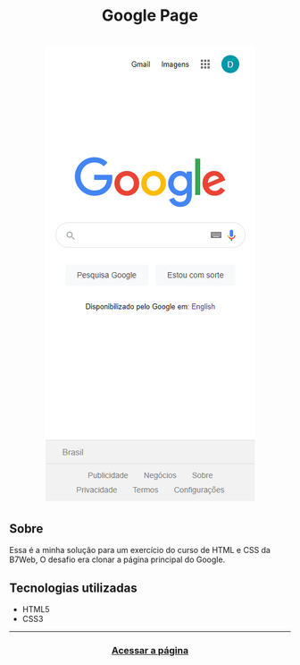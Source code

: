 <h1 align="center">
    Google Page
</h1>

<h1 align="center">
    <img src="assets/images/google-page-mobile.png">
</h1>

<h2>Sobre</h2>
Essa é a minha solução para um exercício do curso de HTML e CSS da B7Web, O desafio era clonar a página principal do Google.

<h2>Tecnologias utilizadas</h2>

<ul>
    <li>HTML5</li>
    <li>CSS3</li>
</ul>

---

<h3 align="center">
    <a href="https://grazziotti.github.io/google-page/">Acessar a página</a>
</h3>


